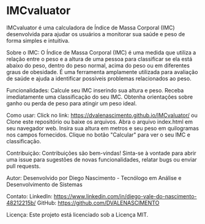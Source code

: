 # IMCvaluator
IMCvaluator é uma calculadora de Índice de Massa Corporal (IMC) desenvolvida para ajudar os usuários a monitorar sua saúde e peso de forma simples e intuitiva.

Sobre o IMC:
O Índice de Massa Corporal (IMC) é uma medida que utiliza a relação entre o peso e a altura de uma pessoa para classificar se ela está abaixo do peso, dentro do peso normal, acima do peso ou em diferentes graus de obesidade. É uma ferramenta amplamente utilizada para avaliação de saúde e ajuda a identificar possíveis problemas relacionados ao peso.

Funcionalidades:
Calcule seu IMC inserindo sua altura e peso.
Receba imediatamente uma classificação do seu IMC.
Obtenha orientações sobre ganho ou perda de peso para atingir um peso ideal.

Como usar:
Click no link: https://dvalenascimento.github.io/IMCvaluator/
ou
Clone este repositório ou baixe os arquivos.
Abra o arquivo index.html em seu navegador web.
Insira sua altura em metros e seu peso em quilogramas nos campos fornecidos.
Clique no botão "Calcular" para ver o seu IMC e classificação.

Contribuição:
Contribuições são bem-vindas! Sinta-se à vontade para abrir uma issue para sugestões de novas funcionalidades, relatar bugs ou enviar pull requests.

Autor:
Desenvolvido por Diego Nascimento - Tecnólogo em Análise e Desenvolvimento de Sistemas

Contato:
LinkedIn: https://www.linkedin.com/in/diego-vale-do-nascimento-48212215b/
GitHub: https://github.com/DVALENASCIMENTO

Licença:
Este projeto está licenciado sob a Licença MIT.

